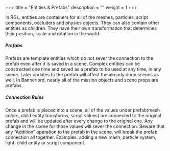 +++
title = "Entities & Prefabs"
description = ""
weight = 1
+++


In RGL, entities are containers for all of the meshes, particles, script components, occluders and physics objects. They can also contain other entities as children. They have their own transformation that determines their position, scale and rotation in the world. 

##### Prefabs

Prefabs are template entities which do not sever the connection to the prefab even after it is saved in a scene. Complex entities can be constructed one time and saved as a prefab to be used at any time, in any scene. Later updates to the prefab will affect the already done scenes as well. In Bannerlord, nearly all of the mission objects and scene props are prefabs. 

##### Connection Rules

Once a prefab is placed into a scene, all of the values under prefab(mesh colors, child entity transforms, script values) are connected to the original prefab and will be updated after every change to the original one.  Any change in the scene for those values will sever the connection.  Beware that any “Addition” operation to the prefab in the scene, will break the prefab connection all together. Examples: adding a new mesh, particle system, light, child entity or script component.


